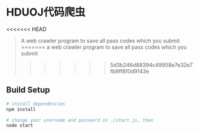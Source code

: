 # HDUOJ代码爬虫
<<<<<<< HEAD

> A web crawler program to save all pass codes which you submit
=======
> a web crawler program to save all pass codes which you submit
>>>>>>> 5d3b246d88394c49958e7e32e7fb9ff8f0d9143e

## Build Setup

``` bash
# install dependencies
npm install

# change your username and password in ./start.js, then
node start
```

